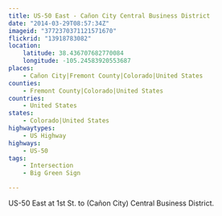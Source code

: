 ```yaml
---
title: US-50 East - Cañon City Central Business District
date: "2014-03-29T08:57:34Z"
imageid: "3772370371121571670"
flickrid: "13918783082"
location:
    latitude: 38.436707682770084
    longitude: -105.24583920553687
places:
    - Cañon City|Fremont County|Colorado|United States
counties:
    - Fremont County|Colorado|United States
countries:
    - United States
states:
    - Colorado|United States
highwaytypes:
    - US Highway
highways:
    - US-50
tags:
    - Intersection
    - Big Green Sign

---
```

US-50 East at 1st St. to (Cañon City) Central Business District.
